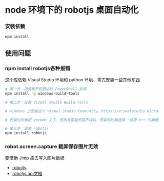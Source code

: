 # node 环境下的 robotjs 桌面自动化

### 安装依赖

```bash
npm install
```

## 使用问题

### npm install robotjs各种报错

这个库依赖 Visual Studio 环境和 python 环境，需先安装一些其他东西

```bash
# 第一步：用管理员权限运行 PowerShell 安装
npm install -g windows-build-tools

# 第二步：安装 Visual Studio Build Tools

# windows 上安装这个 Visual Studio Community，https://visualstudio.microsoft.com/zh-hans/free-developer-offers/，这个开发工具跟我们常用的 vscode 类似，只不过这个是用来开发桌面应用的。

# 安装的时候把 vscode 关了，否则有可能安装不成功，安装的时候选择 "使用 c++ 的桌面开发" 那项。

# 第三步：安装 robotjs
npm install robotjs
```

### robot.screen.capture 截屏保存图片无效

要借助 Jimp 库去写入图片数据

* [robotjs](http://robotjs.io/docs/)
* [robotjs api文档](http://robotjs.io/docs/syntax)